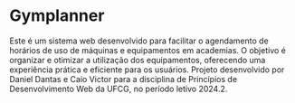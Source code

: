 # Gymplanner
Este é um sistema web desenvolvido para facilitar o agendamento de horários de uso de máquinas e equipamentos em academias. O objetivo é organizar e otimizar a utilização dos equipamentos, oferecendo uma experiência prática e eficiente para os usuários.
Projeto desenvolvido por Daniel Dantas e Caio Victor para a disciplina de Princípios de Desenvolvimento Web da UFCG, no período letivo 2024.2.
